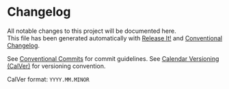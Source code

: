 # Changelog

<!-- markdownlint-disable line-length -->

All notable changes to this project will be documented here.  
This file has been generated automatically with [Release It!](https://github.com/release-it/release-it) and [Conventional Changelog](https://github.com/conventional-changelog/conventional-changelog).

<!-- markdownlint-restore line-length -->

See [Conventional Commits](https://conventionalcommits.org) for commit guidelines.
See [Calendar Versioning (CalVer)](https://calver.org/) for versioning convention.

CalVer format: `YYYY.MM.MINOR`

<!-- This header will be cut from CHANGELOG.md then appended again after each release. -->
<!-- changelog-header:end -->
